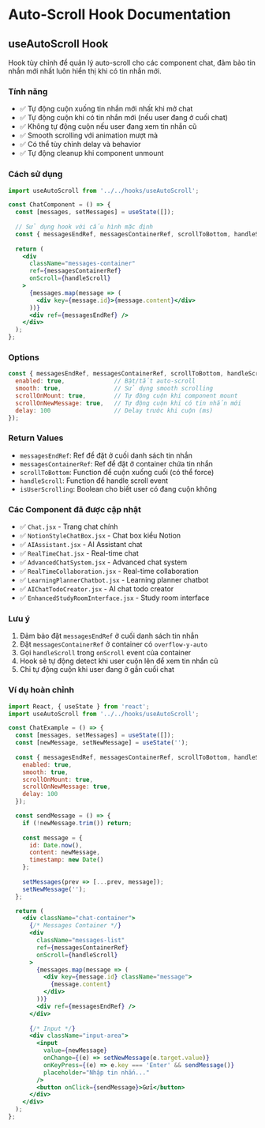 # Auto-Scroll Hook Documentation

## useAutoScroll Hook

Hook tùy chỉnh để quản lý auto-scroll cho các component chat, đảm bảo tin nhắn mới nhất luôn hiển thị khi có tin nhắn mới.

### Tính năng

- ✅ Tự động cuộn xuống tin nhắn mới nhất khi mở chat
- ✅ Tự động cuộn khi có tin nhắn mới (nếu user đang ở cuối chat)
- ✅ Không tự động cuộn nếu user đang xem tin nhắn cũ
- ✅ Smooth scrolling với animation mượt mà
- ✅ Có thể tùy chỉnh delay và behavior
- ✅ Tự động cleanup khi component unmount

### Cách sử dụng

```jsx
import useAutoScroll from '../../hooks/useAutoScroll';

const ChatComponent = () => {
  const [messages, setMessages] = useState([]);
  
  // Sử dụng hook với cấu hình mặc định
  const { messagesEndRef, messagesContainerRef, scrollToBottom, handleScroll } = useAutoScroll(messages);
  
  return (
    <div 
      className="messages-container"
      ref={messagesContainerRef}
      onScroll={handleScroll}
    >
      {messages.map(message => (
        <div key={message.id}>{message.content}</div>
      ))}
      <div ref={messagesEndRef} />
    </div>
  );
};
```

### Options

```jsx
const { messagesEndRef, messagesContainerRef, scrollToBottom, handleScroll } = useAutoScroll(messages, {
  enabled: true,              // Bật/tắt auto-scroll
  smooth: true,               // Sử dụng smooth scrolling
  scrollOnMount: true,        // Tự động cuộn khi component mount
  scrollOnNewMessage: true,   // Tự động cuộn khi có tin nhắn mới
  delay: 100                  // Delay trước khi cuộn (ms)
});
```

### Return Values

- `messagesEndRef`: Ref để đặt ở cuối danh sách tin nhắn
- `messagesContainerRef`: Ref để đặt ở container chứa tin nhắn
- `scrollToBottom`: Function để cuộn xuống cuối (có thể force)
- `handleScroll`: Function để handle scroll event
- `isUserScrolling`: Boolean cho biết user có đang cuộn không

### Các Component đã được cập nhật

- ✅ `Chat.jsx` - Trang chat chính
- ✅ `NotionStyleChatBox.jsx` - Chat box kiểu Notion
- ✅ `AIAssistant.jsx` - AI Assistant chat
- ✅ `RealTimeChat.jsx` - Real-time chat
- ✅ `AdvancedChatSystem.jsx` - Advanced chat system
- ✅ `RealTimeCollaboration.jsx` - Real-time collaboration
- ✅ `LearningPlannerChatbot.jsx` - Learning planner chatbot
- ✅ `AIChatTodoCreator.jsx` - AI chat todo creator
- ✅ `EnhancedStudyRoomInterface.jsx` - Study room interface

### Lưu ý

1. Đảm bảo đặt `messagesEndRef` ở cuối danh sách tin nhắn
2. Đặt `messagesContainerRef` ở container có `overflow-y-auto`
3. Gọi `handleScroll` trong `onScroll` event của container
4. Hook sẽ tự động detect khi user cuộn lên để xem tin nhắn cũ
5. Chỉ tự động cuộn khi user đang ở gần cuối chat

### Ví dụ hoàn chỉnh

```jsx
import React, { useState } from 'react';
import useAutoScroll from '../../hooks/useAutoScroll';

const ChatExample = () => {
  const [messages, setMessages] = useState([]);
  const [newMessage, setNewMessage] = useState('');
  
  const { messagesEndRef, messagesContainerRef, scrollToBottom, handleScroll } = useAutoScroll(messages, {
    enabled: true,
    smooth: true,
    scrollOnMount: true,
    scrollOnNewMessage: true,
    delay: 100
  });

  const sendMessage = () => {
    if (!newMessage.trim()) return;
    
    const message = {
      id: Date.now(),
      content: newMessage,
      timestamp: new Date()
    };
    
    setMessages(prev => [...prev, message]);
    setNewMessage('');
  };

  return (
    <div className="chat-container">
      {/* Messages Container */}
      <div 
        className="messages-list"
        ref={messagesContainerRef}
        onScroll={handleScroll}
      >
        {messages.map(message => (
          <div key={message.id} className="message">
            {message.content}
          </div>
        ))}
        <div ref={messagesEndRef} />
      </div>
      
      {/* Input */}
      <div className="input-area">
        <input
          value={newMessage}
          onChange={(e) => setNewMessage(e.target.value)}
          onKeyPress={(e) => e.key === 'Enter' && sendMessage()}
          placeholder="Nhập tin nhắn..."
        />
        <button onClick={sendMessage}>Gửi</button>
      </div>
    </div>
  );
};
``` 